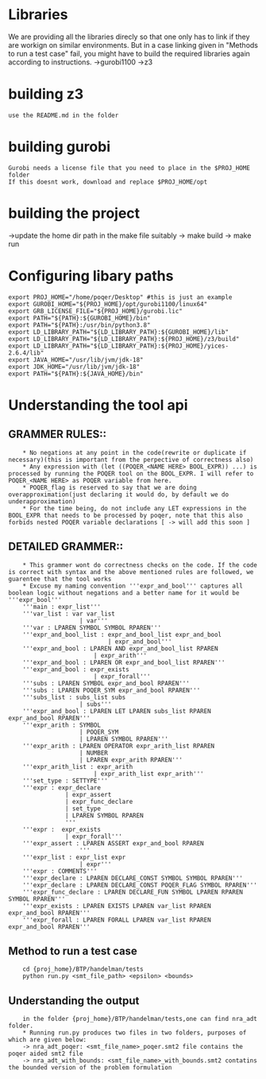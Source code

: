 # Libraries
   We are providing all the libraries direcly so that one only has to link if they are workign on similar environments. But in a case linking given in "Methods to run a test case" fail, you might have to build the required libraries again according to instructions.
   ->gurobi1100
   ->z3 
  
   

# building z3
    use the README.md in the folder

# building gurobi
    Gurobi needs a license file that you need to place in the $PROJ_HOME folder
    If this doesnt work, download and replace $PROJ_HOME/opt 



# building the project
   ->update the home dir path in the make file suitably
   -> make build
   -> make run


# Configuring libary paths
    export PROJ_HOME="/home/poqer/Desktop" #this is just an example
    export GUROBI_HOME="${PROJ_HOME}/opt/gurobi1100/linux64"
    export GRB_LICENSE_FILE="${PROJ_HOME}/gurobi.lic"
    export PATH="${PATH}:${GUROBI_HOME}/bin"
    export PATH="${PATH}:/usr/bin/python3.8"
    export LD_LIBRARY_PATH="${LD_LIBRARY_PATH}:${GUROBI_HOME}/lib"
    export LD_LIBRARY_PATH="${LD_LIBRARY_PATH}:${PROJ_HOME}/z3/build"
    export LD_LIBRARY_PATH="${LD_LIBRARY_PATH}:${PROJ_HOME}/yices-2.6.4/lib"
    export JAVA_HOME="/usr/lib/jvm/jdk-18"
    export JDK_HOME="/usr/lib/jvm/jdk-18"
    export PATH="${PATH}:${JAVA_HOME}/bin"

# Understanding the tool api
   ## GRAMMER RULES::
        * No negations at any point in the code(rewrite or duplicate if necessary)(this is important from the perpective of correctness also)
        * Any expression with (let ((POQER_<NAME HERE> BOOL_EXPR)) ...) is processed by running the POQER tool on the BOOL_EXPR. I will refer to POQER_<NAME HERE> as POQER variable from here.
        * POQER_flag is reserved to say that we are doing overapproximation(just declaring it would do, by default we do underapproximation)
        * For the time being, do not include any LET expressions in the BOOL_EXPR that needs to be processed by poqer, note that this also forbids nested POQER variable declarations [ -> will add this soon ]


   ## DETAILED GRAMMER::
        * This grammer wont do correctness checks on the code. If the code is correct with syntax and the above mentioned rules are followed, we guarentee that the tool works
        * Excuse my naming convention '''expr_and_bool''' captures all boolean logic without negations and a better name for it would be '''expr_bool'''
        '''main : expr_list'''
        '''var_list : var var_list
                        | var'''
        '''var : LPAREN SYMBOL SYMBOL RPAREN'''
        '''expr_and_bool_list : expr_and_bool_list expr_and_bool
                                | expr_and_bool'''
        '''expr_and_bool : LPAREN AND expr_and_bool_list RPAREN
                            | expr_arith'''
        '''expr_and_bool : LPAREN OR expr_and_bool_list RPAREN'''
        '''expr_and_bool : expr_exists
                            | expr_forall'''
        '''subs : LPAREN SYMBOL expr_and_bool RPAREN'''
        '''subs : LPAREN POQER_SYM expr_and_bool RPAREN'''
        '''subs_list : subs_list subs
                        | subs'''
        '''expr_and_bool : LPAREN LET LPAREN subs_list RPAREN expr_and_bool RPAREN'''
        '''expr_arith : SYMBOL
                        | POQER_SYM
                        | LPAREN SYMBOL RPAREN'''
        '''expr_arith : LPAREN OPERATOR expr_arith_list RPAREN
                        | NUMBER
                        | LPAREN expr_arith RPAREN'''
        '''expr_arith_list : expr_arith
                            | expr_arith_list expr_arith'''
        '''set_type : SETTYPE'''
        '''expr : expr_declare
                    | expr_assert
                    | expr_func_declare
                    | set_type
                    | LPAREN SYMBOL RPAREN
                    '''
        '''expr :  expr_exists
                    | expr_forall'''
        '''expr_assert : LPAREN ASSERT expr_and_bool RPAREN
                        '''
        '''expr_list : expr_list expr
                        | expr'''
        '''expr : COMMENTS'''
        '''expr_declare : LPAREN DECLARE_CONST SYMBOL SYMBOL RPAREN'''
        '''expr_declare : LPAREN DECLARE_CONST POQER_FLAG SYMBOL RPAREN'''
        '''expr_func_declare : LPAREN DECLARE_FUN SYMBOL LPAREN RPAREN SYMBOL RPAREN'''
        '''expr_exists : LPAREN EXISTS LPAREN var_list RPAREN expr_and_bool RPAREN'''
        '''expr_forall : LPAREN FORALL LPAREN var_list RPAREN expr_and_bool RPAREN'''
   ## Method to run a test case 
        cd {proj_home}/BTP/handelman/tests
        python run.py <smt_file_path> <epsilon> <bounds>
    


   ## Understanding the output
        in the folder {proj_home}/BTP/handelman/tests,one can find nra_adt folder.
        * Running run.py produces two files in two folders, purposes of which are given below:
        -> nra_adt_poqer: <smt_file_name>_poqer.smt2 file contains the poqer aided smt2 file
        -> nra_adt_with_bounds: <smt_file_name>_with_bounds.smt2 contatins the bounded version of the problem formulation
    



    




